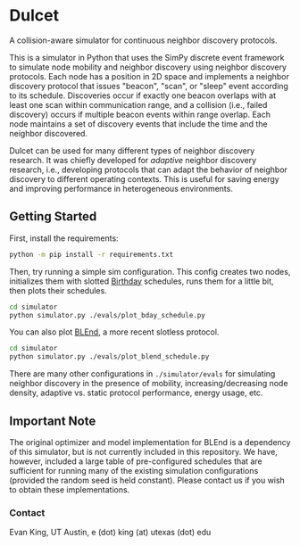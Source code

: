 # Dulcet
A collision-aware simulator for continuous neighbor discovery protocols. 

This is a simulator in Python that uses the SimPy discrete event framework to simulate node mobility and neighbor discovery using neighbor discovery protocols. Each node has a position in 2D space and implements a neighbor discovery protocol that issues "beacon", "scan", or "sleep" event according to its schedule. Discoveries occur if exactly one beacon overlaps with at least one scan within communication range, and a collision (i.e., failed discovery) occurs if multiple beacon events within range overlap. Each node maintains a set of discovery events that include the time and the neighbor discovered.

Dulcet can be used for many different types of neighbor discovery research. It was chiefly developed for _adaptive_ neighbor discovery research, i.e., developing protocols that can adapt the behavior of neighbor discovery to different operating contexts. This is useful for saving energy and improving performance in heterogeneous environments.

## Getting Started
First, install the requirements:

``` bash
python -m pip install -r requirements.txt
```

Then, try running a simple sim configuration. This config creates two nodes, initializes them with slotted [Birthday](https://dl.acm.org/doi/10.1145/501431.501435) schedules, runs them for a little bit, then plots their schedules.

``` bash
cd simulator
python simulator.py ./evals/plot_bday_schedule.py
```

You can also plot [BLEnd](https://dl.acm.org/doi/abs/10.1145/3055031.3055086), a more recent slotless protocol.

``` bash
cd simulator
python simulator.py ./evals/plot_blend_schedule.py
```

There are many other configurations in ``./simulator/evals`` for simulating neighbor discovery in the presence of mobility, increasing/decreasing node density, adaptive vs. static protocol performance, energy usage, etc.

## Important Note
The original optimizer and model implementation for BLEnd is a dependency of this simulator, but is not currently included in this repository. We have, however, included a large table of pre-configured schedules that are sufficient for running many of the existing simulation configurations (provided the random seed is held constant). Please contact us if you wish to obtain these implementations.

### Contact
Evan King, UT Austin, e (dot) king (at) utexas (dot) edu